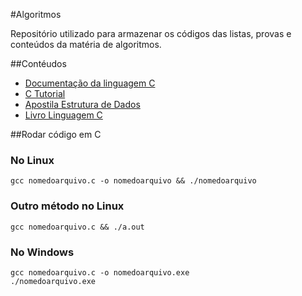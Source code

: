 #Algoritmos

Repositório utilizado para armazenar os códigos das listas, provas e conteúdos da matéria de algoritmos.

##Contéudos
* [Documentação da linguagem C](https://devdocs.io/c/)
* [C Tutorial](https://www.tutorialspoint.com/cprogramming/index.htm)
* [Apostila Estrutura de Dados](https://drive.google.com/file/d/1flN-tCYYdYXAN_zBl7cwI772vs475hWj/view?usp=sharing)
* [Livro Linguagem C](https://drive.google.com/file/d/1uY5HulylE0ThRz7DRUj5X4f9TuAx7sII/view?usp=sharing)


##Rodar código em C

### No Linux
```
gcc nomedoarquivo.c -o nomedoarquivo && ./nomedoarquivo
```
### Outro método no Linux
```
gcc nomedoarquivo.c && ./a.out
```
### No Windows
```
gcc nomedoarquivo.c -o nomedoarquivo.exe 
./nomedoarquivo.exe
```